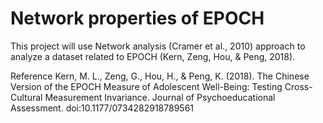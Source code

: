# Network properties of EPOCH

This project will use Network analysis (Cramer et al., 2010) approach to analyze a dataset related to EPOCH (Kern, Zeng, Hou, & Peng, 2018).

Reference
Kern, M. L., Zeng, G., Hou, H., & Peng, K. (2018). The Chinese Version of the EPOCH Measure of Adolescent Well-Being: Testing Cross-Cultural Measurement Invariance. Journal of Psychoeducational Assessment. doi:10.1177/0734282918789561



